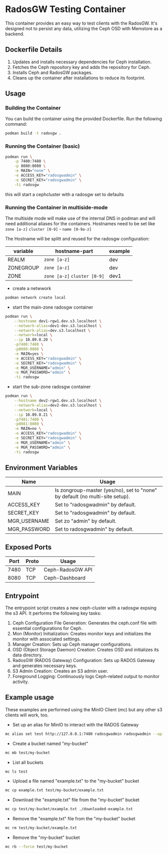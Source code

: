 # RadosGW Testing Container

This container provides an easy way to test clients with the RadosGW.
It's designed not to persist any data,
utilizing the Ceph OSD with Memstore as a backend.

## Dockerfile Details

1. Updates and installs necessary dependencies for Ceph installation.
2. Fetches the Ceph repository key and adds the repository for Ceph.
3. Installs Ceph and RadosGW packages.
4. Cleans up the container after installations to reduce its footprint.

## Usage

### Building the Container

You can build the container using the provided Dockerfile. Run the following command:

```bash
podman build -t radosgw .
```

### Running the Container (basic)

```bash
podman run \
    -p 7480:7480 \
    -p 8080:8080 \
    -e MAIN="none" \
    -e ACCESS_KEY="radosgwadmin" \
    -e SECRET_KEY="radosgwadmin" \
    -ti radosgw
```

this will start a cephcluster with a radosgw set to defaults

### Running the Container in multiside-mode

The multiside mode will make use of the internal DNS in podman and will need additional aliases for the containers.
Hostnames need to be set like `zone [a-z]` `cluster [0-9]` - `name [0-9a-z]` 

The Hostname will be splitt and reused for the radosgw configuration:

| variable  | hostname-part                | example |
|-----------|------------------------------|---------|
| REALM     | `zone [a-z]`                 | dev     |
| ZONEGROUP | `zone [a-z]`                 | dev     |
| ZONE      | `zone [a-z]` `cluster [0-9]` | dev1    |

* create a netwwork
```bash
podman network create local
```

* start the main-zone radosgw container
```bash
podman run \
    --hostname dev1-rgw1.dev.s3.localhost \
    --network-alias=dev1-dev.s3.localhost \
    --network-alias=dev.s3.localhost \
    --network=local \
    --ip 10.89.0.20 \
    -p7480:7480 \
    -p8080:8080 \
    -e MAIN=yes \
    -e ACCESS_KEY="radosgwadmin" \
    -e SECRET_KEY="radosgwadmin" \
    -e MGR_USERNAME="admin" \
    -e MGR_PASSWORD="admin" \
    -ti radosgw
```

* start the sub-zone radosgw container
```bash
podman run \
    --hostname dev2-rgw1.dev.s3.localhost \
    --network-alias=dev2-dev.s3.localhost \
    --network=local \
    --ip 10.89.0.21 \
    -p7481:7480 \
    -p8081:8080 \
    -e MAIN=no \
    -e ACCESS_KEY="radosgwadmin" \
    -e SECRET_KEY="radosgwadmin" \
    -e MGR_USERNAME="admin" \
    -e MGR_PASSWORD="admin" \
    -ti radosgw
```


## Environment Variables

| Name         | Usage                                         |
|--------------|-----------------------------------------------|
| MAIN         | Is zongroup-master (yes/no), set to "none" by default (no multi-site setup). |
| ACCESS_KEY   | Set to "radosgwadmin" by default.             |
| SECRET_KEY   | Set to "radosgwadmin" by default.             |
| MGR_USERNAME | Set zo "admin" by default.                    |
| MGR_PASSWORD | Set to radosgwadmin" by default.              |

## Exposed Ports

| Port | Proto | Usage            |
|------|-------|------------------|
| 7480 | TCP   | Ceph-RadosGW API | 
| 8080 | TCP   | Ceph-Dashboard   | 

## Entrypoint

The entrypoint script creates a new ceph-cluster with a radosgw expsing the s3 API. It performs the following key tasks:

1. Ceph Configuration File Generation: Generates the ceph.conf file with essential configurations for Ceph.
2. Mon (Monitor) Initialization: Creates monitor keys and initializes the monitor with associated settings.
3. Manager Creation: Sets up Ceph manager configurations.
4. OSD (Object Storage Daemon) Creation: Creates OSD and initializes its data directory.
5. RadosGW (RADOS Gateway) Configuration: Sets up RADOS Gateway and generates necessary keys.
6. S3 Admin Creation: Creates an S3 admin user.
7. Foreground Logging: Continuously logs Ceph-related output to monitor activity.

## Example usage

These examples are performed using the MinIO Client (mc) but any other s3 clients will work, too.

* Set up an alias for MinIO to interact with the RADOS Gateway
```bash
mc alias set test http://127.0.0.1:7480 radosgwadmin radosgwadmin --api "s3v4" --path "on"
```
* Create a bucket named "my-bucket"
```bash
mc mb test/my-bucket
```
* List all buckets
```bash
mc ls test
```
* Upload a file named "example.txt" to the "my-bucket" bucket
```bash
mc cp example.txt test/my-bucket/example.txt
```
* Download the "example.txt" file from the "my-bucket" bucket
```bash
mc cp test/my-bucket/example.txt ./downloaded-example.txt
```
* Remove the "example.txt" file from the "my-bucket" bucket
```bash
mc rm test/my-bucket/example.txt
```
* Remove the "my-bucket" bucket
```bash
mc rb --force test/my-bucket
```

